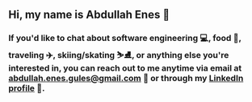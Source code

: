 ## Hi, my name is Abdullah Enes 👋

### If you'd like to chat about software engineering 💻, food 🍕, traveling ✈️, skiing/skating ⛷️⛸️, or anything else you're interested in, you can reach out to me anytime via email at [abdullah.enes.gules@gmail.com](mailto:abdullah.enes.gules@gmail.com) 📧 or through my [LinkedIn profile](https://www.linkedin.com/in/abdullah-enes-g%C3%BCle%C5%9F/) 🔗.  

<!--
**Abdusshh/Abdusshh** is a ✨ _special_ ✨ repository because its `README.md` (this file) appears on your GitHub profile.

Here are some ideas to get you started:

- 🔭 I’m currently working on ...
- 🌱 I’m currently learning ...
- 👯 I’m looking to collaborate on ...
- 🤔 I’m looking for help with ...
- 💬 Ask me about ...
- 📫 How to reach me: ...
- 😄 Pronouns: ...
- ⚡ Fun fact: ...
-->

